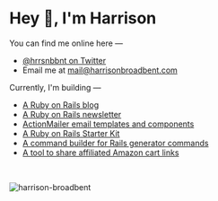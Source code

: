 # Hey 👋, I'm Harrison

You can find me online here —
- [@hrrsnbbnt on Twitter](https://twitter.com/hrrsnbbnt)
- Email me at mail@harrisonbroadbent.com

Currently, I'm building —
- [A Ruby on Rails blog](https://railsnotes.xyz)  
- [A Ruby on Rails newsletter](https://railsnotes.xyz/newsletter)  
- [ActionMailer email templates and components](https://railsnotesui.xyz/email-templates)
- [A Ruby on Rails Starter Kit](https://railsnotesui.xyz/starter-kit)
- [A command builder for Rails generator commands](https://railsg.xyz)
- [A tool to share affiliated Amazon cart links](https://affilicart.app) 
  
<br/> 

<div align="center">
<p align="left"> <img src="https://komarev.com/ghpvc/?username=harrison-broadbent&label=Profile%20Views%20-%3E&color=ff811a&style=flat-square" alt="harrison-broadbent" /> </p>
</div>
